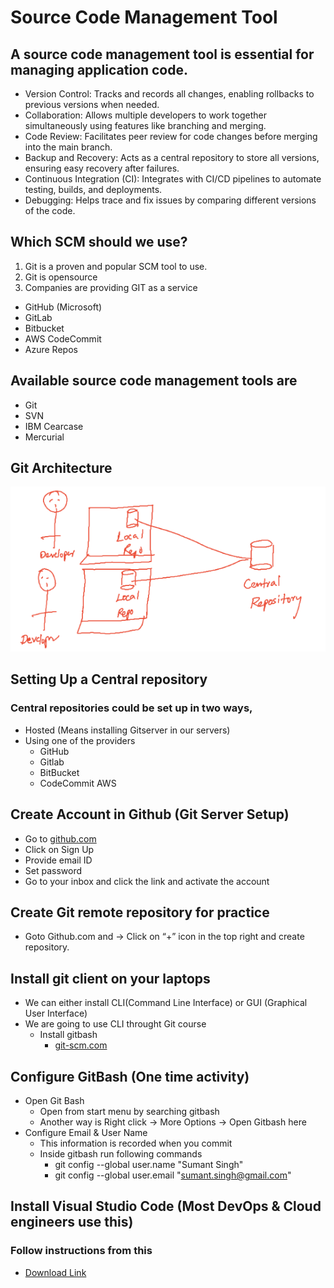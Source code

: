 # Source Code Management Tool
## A source code management tool is essential for managing application code.
* Version Control: Tracks and records all changes, enabling rollbacks to previous versions when needed.
* Collaboration: Allows multiple developers to work together simultaneously using features like branching and merging.
* Code Review: Facilitates peer review for code changes before merging into the main branch.
* Backup and Recovery: Acts as a central repository to store all versions, ensuring easy recovery after failures.
* Continuous Integration (CI): Integrates with CI/CD pipelines to automate testing, builds, and deployments.
* Debugging: Helps trace and fix issues by comparing different versions of the code.

## Which SCM should we use?
1. Git is a proven and popular SCM tool to use.
2. Git is opensource
3. Companies are providing GIT as a service
* GitHub (Microsoft)
* GitLab
* Bitbucket
* AWS CodeCommit
* Azure Repos

## Available source code management tools are
* Git
* SVN
* IBM Cearcase
* Mercurial

## Git Architecture
![image alt](https://github.com/sumantsingh1/Git_Commands/blob/f0b4495fe00cd0fcfde49d2810452e724a5696cf/Images/git_architecture.PNG)

## Setting Up a Central repository
### Central repositories could be set up in two ways,
* Hosted (Means installing Gitserver in our servers)
* Using one of the providers
  * GitHub
  * Gitlab
  * BitBucket
  * CodeCommit AWS
## Create Account in Github (Git Server Setup)
 * Go to [github.com](https://github.com)
 * Click on Sign Up
 * Provide email ID
 * Set password
 * Go to your inbox and click the link and activate the account
## Create Git remote repository for practice
 * Goto Github.com and → Click on “+” icon in the top right and create repository.

## Install git client on your laptops
 * We can either install CLI(Command Line Interface) or GUI (Graphical User Interface)
 * We are going to use CLI throught Git course
   * Install gitbash
      * [git-scm.com](https://www.git-scm.com/downloads)
## Configure GitBash (One time activity)
  * Open Git Bash
       * Open from start menu by searching gitbash
       * Another way is Right click → More Options → Open Gitbash here
  * Configure Email & User Name
    * This information is recorded when you commit
    * Inside gitbash run following commands
        * git config --global user.name "Sumant Singh"
        * git config --global user.email "sumant.singh@gmail.com"
     
## Install Visual Studio Code (Most DevOps & Cloud engineers use this)
   ### Follow instructions from this
   * [Download Link](https://code.visualstudio.com/download)








